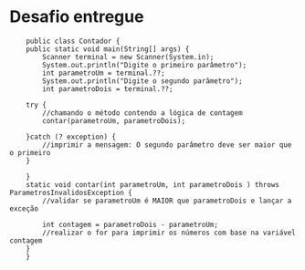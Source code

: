 # Desafio entregue


	    public class Contador {
	   	public static void main(String[] args) {
    		Scanner terminal = new Scanner(System.in);
    		System.out.println("Digite o primeiro parâmetro");
    		int parametroUm = terminal.??;
    		System.out.println("Digite o segundo parâmetro");
    		int parametroDois = terminal.??;
    		
		try {
			//chamando o método contendo a lógica de contagem
			contar(parametroUm, parametroDois);
		
		}catch (? exception) {
			//imprimir a mensagem: O segundo parâmetro deve ser maior que o primeiro
		}
		
		}
		static void contar(int parametroUm, int parametroDois ) throws ParametrosInvalidosException {
			//validar se parametroUm é MAIOR que parametroDois e lançar a exceção
			
			int contagem = parametroDois - parametroUm;
			//realizar o for para imprimir os números com base na variável contagem
		}
	    }
